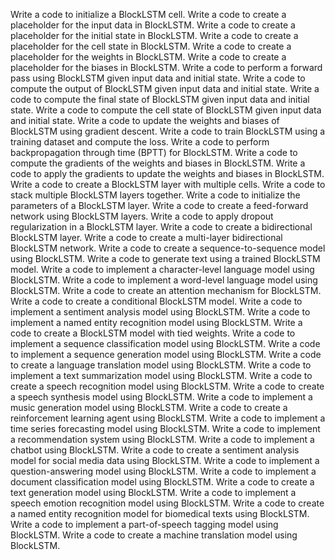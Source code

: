 Write a code to initialize a BlockLSTM cell.
Write a code to create a placeholder for the input data in BlockLSTM.
Write a code to create a placeholder for the initial state in BlockLSTM.
Write a code to create a placeholder for the cell state in BlockLSTM.
Write a code to create a placeholder for the weights in BlockLSTM.
Write a code to create a placeholder for the biases in BlockLSTM.
Write a code to perform a forward pass using BlockLSTM given input data and initial state.
Write a code to compute the output of BlockLSTM given input data and initial state.
Write a code to compute the final state of BlockLSTM given input data and initial state.
Write a code to compute the cell state of BlockLSTM given input data and initial state.
Write a code to update the weights and biases of BlockLSTM using gradient descent.
Write a code to train BlockLSTM using a training dataset and compute the loss.
Write a code to perform backpropagation through time (BPTT) for BlockLSTM.
Write a code to compute the gradients of the weights and biases in BlockLSTM.
Write a code to apply the gradients to update the weights and biases in BlockLSTM.
Write a code to create a BlockLSTM layer with multiple cells.
Write a code to stack multiple BlockLSTM layers together.
Write a code to initialize the parameters of a BlockLSTM layer.
Write a code to create a feed-forward network using BlockLSTM layers.
Write a code to apply dropout regularization in a BlockLSTM layer.
Write a code to create a bidirectional BlockLSTM layer.
Write a code to create a multi-layer bidirectional BlockLSTM network.
Write a code to create a sequence-to-sequence model using BlockLSTM.
Write a code to generate text using a trained BlockLSTM model.
Write a code to implement a character-level language model using BlockLSTM.
Write a code to implement a word-level language model using BlockLSTM.
Write a code to create an attention mechanism for BlockLSTM.
Write a code to create a conditional BlockLSTM model.
Write a code to implement a sentiment analysis model using BlockLSTM.
Write a code to implement a named entity recognition model using BlockLSTM.
Write a code to create a BlockLSTM model with tied weights.
Write a code to implement a sequence classification model using BlockLSTM.
Write a code to implement a sequence generation model using BlockLSTM.
Write a code to create a language translation model using BlockLSTM.
Write a code to implement a text summarization model using BlockLSTM.
Write a code to create a speech recognition model using BlockLSTM.
Write a code to create a speech synthesis model using BlockLSTM.
Write a code to implement a music generation model using BlockLSTM.
Write a code to create a reinforcement learning agent using BlockLSTM.
Write a code to implement a time series forecasting model using BlockLSTM.
Write a code to implement a recommendation system using BlockLSTM.
Write a code to implement a chatbot using BlockLSTM.
Write a code to create a sentiment analysis model for social media data using BlockLSTM.
Write a code to implement a question-answering model using BlockLSTM.
Write a code to implement a document classification model using BlockLSTM.
Write a code to create a text generation model using BlockLSTM.
Write a code to implement a speech emotion recognition model using BlockLSTM.
Write a code to create a named entity recognition model for biomedical texts using BlockLSTM.
Write a code to implement a part-of-speech tagging model using BlockLSTM.
Write a code to create a machine translation model using BlockLSTM.